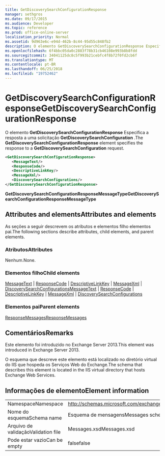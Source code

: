 ```yaml
---
title: GetDiscoverySearchConfigurationResponse
manager: sethgros
ms.date: 09/17/2015
ms.audience: Developer
ms.topic: reference
ms.prod: office-online-server
localization_priority: Normal
ms.assetid: 9d963e6c-e94d-462b-8c44-95d55c848fb2
description: O elemento GetDiscoverySearchConfigurationResponse Especifica a resposta a uma solicitação GetDiscoverySearchConfiguration.
ms.openlocfilehash: 6f4bbc05da0c2883f78b31cb46108e993b8b8fdd
ms.sourcegitcommit: 34041125dc8c5f993b21cebfc4f8b72f0fd2cb6f
ms.translationtype: MT
ms.contentlocale: pt-BR
ms.lasthandoff: 06/25/2018
ms.locfileid: "19752462"
---
```

# <a name="getdiscoverysearchconfigurationresponse"></a><span data-ttu-id="9c51d-103">GetDiscoverySearchConfigurationResponse</span><span class="sxs-lookup"><span data-stu-id="9c51d-103">GetDiscoverySearchConfigurationResponse</span></span>

<span data-ttu-id="9c51d-104">O elemento **GetDiscoverySearchConfigurationResponse** Especifica a resposta a uma solicitação **GetDiscoverySearchConfiguration** .</span><span class="sxs-lookup"><span data-stu-id="9c51d-104">The **GetDiscoverySearchConfigurationResponse** element specifies the response to a **GetDiscoverySearchConfiguration** request.</span></span> 
  
```XML
<GetDiscoverySearchConfigurationResponse>
   <MessageText/>
   <ResponseCode/>
   <DescriptiveLinkKey/>
   <MessageXml/>
   <DiscoverySearchConfigurations/>
</GetDiscoverySearchConfigurationResponse>
```

 <span data-ttu-id="9c51d-105">**GetDiscoverySearchConfigurationResponseMessageType**</span><span class="sxs-lookup"><span data-stu-id="9c51d-105">**GetDiscoverySearchConfigurationResponseMessageType**</span></span>
## <a name="attributes-and-elements"></a><span data-ttu-id="9c51d-106">Attributes and elements</span><span class="sxs-lookup"><span data-stu-id="9c51d-106">Attributes and elements</span></span>

<span data-ttu-id="9c51d-107">As seções a seguir descrevem os atributos e elementos filho elementos pai.</span><span class="sxs-lookup"><span data-stu-id="9c51d-107">The following sections describe attributes, child elements, and parent elements.</span></span>
  
### <a name="attributes"></a><span data-ttu-id="9c51d-108">Atributos</span><span class="sxs-lookup"><span data-stu-id="9c51d-108">Attributes</span></span>

<span data-ttu-id="9c51d-109">Nenhum.</span><span class="sxs-lookup"><span data-stu-id="9c51d-109">None.</span></span>
  
### <a name="child-elements"></a><span data-ttu-id="9c51d-110">Elementos filho</span><span class="sxs-lookup"><span data-stu-id="9c51d-110">Child elements</span></span>

<span data-ttu-id="9c51d-111">[MessageText](messagetext.md) | [ResponseCode](responsecode.md) | [DescriptiveLinkKey](descriptivelinkkey.md) | [MessageXml](messagexml.md) | [DiscoverySearchConfigurations](discoverysearchconfigurations.md)</span><span class="sxs-lookup"><span data-stu-id="9c51d-111">[MessageText](messagetext.md) | [ResponseCode](responsecode.md) | [DescriptiveLinkKey](descriptivelinkkey.md) | [MessageXml](messagexml.md) | [DiscoverySearchConfigurations](discoverysearchconfigurations.md)</span></span>
  
### <a name="parent-elements"></a><span data-ttu-id="9c51d-112">Elementos pai</span><span class="sxs-lookup"><span data-stu-id="9c51d-112">Parent elements</span></span>

[<span data-ttu-id="9c51d-113">ResponseMessages</span><span class="sxs-lookup"><span data-stu-id="9c51d-113">ResponseMessages</span></span>](responsemessages.md)
  
## <a name="remarks"></a><span data-ttu-id="9c51d-114">Comentários</span><span class="sxs-lookup"><span data-stu-id="9c51d-114">Remarks</span></span>

<span data-ttu-id="9c51d-115">Este elemento foi introduzido no Exchange Server 2013.</span><span class="sxs-lookup"><span data-stu-id="9c51d-115">This element was introduced in Exchange Server 2013.</span></span>
  
<span data-ttu-id="9c51d-116">O esquema que descreve este elemento está localizado no diretório virtual do IIS que hospeda os Serviços Web do Exchange.</span><span class="sxs-lookup"><span data-stu-id="9c51d-116">The schema that describes this element is located in the IIS virtual directory that hosts Exchange Web Services.</span></span>
  
## <a name="element-information"></a><span data-ttu-id="9c51d-117">Informações de elemento</span><span class="sxs-lookup"><span data-stu-id="9c51d-117">Element information</span></span>

|||
|:-----|:-----|
|<span data-ttu-id="9c51d-118">Namespace</span><span class="sxs-lookup"><span data-stu-id="9c51d-118">Namespace</span></span>  <br/> |http://schemas.microsoft.com/exchange/services/2006/messages  <br/> |
|<span data-ttu-id="9c51d-119">Nome do esquema</span><span class="sxs-lookup"><span data-stu-id="9c51d-119">Schema name</span></span>  <br/> |<span data-ttu-id="9c51d-120">Esquema de mensagens</span><span class="sxs-lookup"><span data-stu-id="9c51d-120">Messages schema</span></span>  <br/> |
|<span data-ttu-id="9c51d-121">Arquivo de validação</span><span class="sxs-lookup"><span data-stu-id="9c51d-121">Validation file</span></span>  <br/> |<span data-ttu-id="9c51d-122">Messages.xsd</span><span class="sxs-lookup"><span data-stu-id="9c51d-122">Messages.xsd</span></span>  <br/> |
|<span data-ttu-id="9c51d-123">Pode estar vazio</span><span class="sxs-lookup"><span data-stu-id="9c51d-123">Can be empty</span></span>  <br/> |<span data-ttu-id="9c51d-124">false</span><span class="sxs-lookup"><span data-stu-id="9c51d-124">false</span></span>  <br/> |
   

